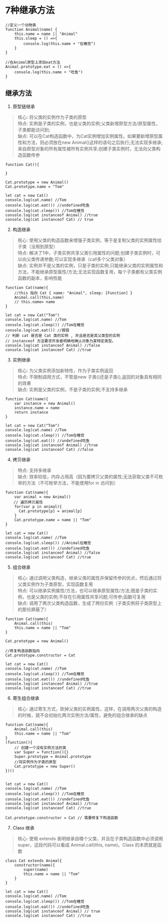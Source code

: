 # 7种继承方法

```
//定义一个动物类
function Animal(name) {
    this.name = name || "Animal"
    this.sleep = () =>{
        console.log(this.name + "在睡觉")
    }
}

//在Animal原型上添加eat方法
Animal.prototype.eat = () =>{
    console.log(this.name + "吃鱼")
}
```

## 继承方法
1. 原型链继承 
>核心: 将父类的实例作为子类的原型  
>特点: 实例是子类的实例，也是父类的实例;父类新增原型方法/原型属性，子类都能访问到;  
>缺点: 可以在Cat构造函数中，为Cat实例增加实例属性。如果要新增原型属性和方法，则必须放在new Animal()这样的语句之后执行;无法实现多继承;来自原型对象的所有属性被所有实例共享;创建子类实例时，无法向父类构造函数传参  
```
function Cat(){

}

Cat.prototype = new Animal()
Cat.prototype.name = "Tom"

let cat = new Cat()
console.log(cat.name) //Tom
console.log(cat.eat()) //undefined吃鱼
console.log(cat.sleep()) //Tom在睡觉
console.log(cat instanceof Animal) //true
console.log(cat instanceof Cat) // true
```

2. 构造继承
>核心: 使用父类的构造函数来增强子类实例，等于是复制父类的实例属性给子类（没用到原型）  
>特点: 解决了1中，子类实例共享父类引用属性的问题;创建子类实例时，可以向父类传递参数;可以实现多继承（call多个父类对象）  
>缺点: 实例并不是父类的实例，只是子类的实例;只能继承父类的实例属性和方法，不能继承原型属性/方法;无法实现函数复用，每个子类都有父类实例函数的副本，影响性能
```
function Cat(name){
    //this 指向 Cat { name: "Animal", sleep: [Function] }
    Animal.call(this,name)
    // this.name= name
}

let cat = new Cat("Tom")
console.log(cat.name) //Tom
console.log(cat.sleep()) //Tom在睡觉
console.log(cat.eat()) //报错
// 判断 cat 是否是 Cat 类的实例 , 并且是否是其父类型的实例
// instanceof 方法要求开发者明确地确认对象为某特定类型。
console.log(cat instanceof Animal) //false
console.log(cat instanceof Cat) //true
```

3. 实例继承
>核心: 为父类实例添加新特性，作为子类实例返回  
>特点: 不限制调用方式，不管是new 子类()还是子类(),返回的对象具有相同的效果  
>缺点: 实例是父类的实例，不是子类的实例;不支持多继承  
```
function Cat(name){
    var instance = new Animal()
    instance.name = name
    return instance
}

let cat = new Cat("Tom")
console.log(cat.name) //Tom
console.log(cat.sleep()) //Tom在睡觉
console.log(cat.eat()) //undefined吃鱼
console.log(cat instanceof Animal) //true
console.log(cat instanceof Cat) //false
```

4. 拷贝继承
>特点: 支持多继承  
>缺点: 效率较低，内存占用高（因为要拷贝父类的属性;无法获取父类不可枚举的方法（不可枚举方法，不能使用for in 访问到）
```
function Cat(name){
    var animal = new Animal()
  　// 遍历拷贝属性
    for(var p in animal){
      Cat.prototype[p] = animal[p]
    }
    Cat.prototype.name = name || "Tom"
}

let cat = new Cat()
console.log(cat.name) //Tom
console.log(cat.sleep()) //Animal在睡觉
console.log(cat.eat()) //undefined吃鱼
console.log(cat instanceof Animal) //false
console.log(cat instanceof Cat) //true
```

5. 组合继承
>核心: 通过调用父类构造，继承父类的属性并保留传参的优点，然后通过将父类实例作为子类原型，实现函数复用  
>特点: 可以继承实例属性/方法，也可以继承原型属性/方法;既是子类的实例，也是父类的实例;不存在引用属性共享问题;可传参;函数可复用  
>缺点: 调用了两次父类构造函数，生成了两份实例（子类实例将子类原型上的那份屏蔽了）  
```
function Cat(name){
    Animal.call(this)
    this.name = name || "Tom"
}

Cat.prototype = new Animal()

//修复构造函数指向
Cat.prototype.constructor = Cat

let cat = new Cat()
console.log(cat.name) //Tom
console.log(cat.sleep()) //Tom在睡觉
console.log(cat.eat()) //undefined吃鱼
console.log(cat instanceof Animal) //true
console.log(cat instanceof Cat) //true
```

6. 寄生组合继承
>核心: 通过寄生方式，砍掉父类的实例属性，这样，在调用两次父类的构造的时候，就不会初始化两次实例方法/属性，避免的组合继承的缺点  
```
function Cat(name){
    Animal.call(this)
    this.name = name || "Tom"
}
(function(){
    // 创建一个没有实例方法的类
    var Super = function(){}
    Super.prototype = Animal.prototype
    //将实例作为子类的原型
    Cat.prototype = new Super()
})()
  
 
let cat = new Cat()
console.log(cat.name) //Tom
console.log(cat.sleep()) //Tom在睡觉
console.log(cat.eat()) //undefined吃鱼
console.log(cat instanceof Animal) //true
console.log(cat instanceof Cat) //true

Cat.prototype.constructor = Cat // 需要修复下构造函数
```

7. Class 继承
>核心: 使用 extends 表明继承自哪个父类，并且在子类构造函数中必须调用 super，这段代码可以看成 Animal.call(this, name)。Class 的本质就是函数
```
class Cat extends Animal{
    constructor(name){
        super(name)
        this.name = name || "Tom"
    }
}

let cat = new Cat()
console.log(cat.name) //Tom
console.log(cat.sleep()) //Tom在睡觉
console.log(cat.eat()) //undefined吃鱼
console.log(cat instanceof Animal) // true
console.log(cat instanceof Cat) //true
```